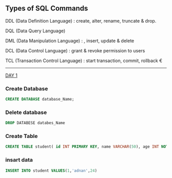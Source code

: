 
## Types of SQL Commands 

DDL (Data Definition Language) : create, alter, rename, truncate & drop. 

DQL (Data Query Language) 

DML (Data Manipulation Language) : , insert, update & delete 

DCL (Data Control Language) : grant & revoke permission to users 

TCL (Transaction Control Language) : start transaction, commit, rollback €

---
[DAY 1](day1.md) 

### Create Database 
```sql
CREATE DATABASE database_Name;
```
### Delete database 
```sql
DROP DATABESE databes_Name
```
### Create Table

```sql
CREATE TABLE student( id INT PRIMARY KEY, name VARCHAR(50), age INT NOT NULL );

```
### insart data

```sql
INSERT INTO student VALUES(1,'adnan',24)
```

